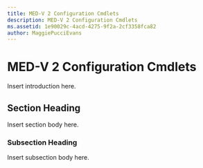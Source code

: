 ```yaml
---
title: MED-V 2 Configuration Cmdlets
description: MED-V 2 Configuration Cmdlets
ms.assetid: 1e90029c-4acd-4275-9f2a-2cf3358fca82
author: MaggiePucciEvans
---
```


# MED-V 2 Configuration Cmdlets


Insert introduction here.

## Section Heading


Insert section body here.

### Subsection Heading

Insert subsection body here.

 

 





